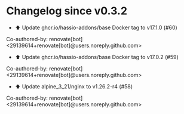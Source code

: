 # Changelog since v0.3.2
- ⬆️ Update ghcr.io/hassio-addons/base Docker tag to v17.1.0 (#60)

Co-authored-by: renovate[bot] <29139614+renovate[bot]@users.noreply.github.com> 
- ⬆️ Update ghcr.io/hassio-addons/base Docker tag to v17.0.2 (#59)

Co-authored-by: renovate[bot] <29139614+renovate[bot]@users.noreply.github.com> 
- ⬆️ Update alpine_3_21/nginx to v1.26.2-r4 (#58)

Co-authored-by: renovate[bot] <29139614+renovate[bot]@users.noreply.github.com> 
